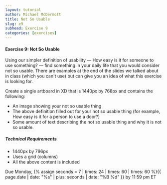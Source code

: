 ```yaml
---
layout: tutorial
author: Michael McDermott
title: Not So Usable
slug: e9
subhead: Exercise 9
categories: [exercises]
---
```

#### Exercise 9: Not So Usable
Using our simpler definition of usability — How easy is it for <span class="command">someone</span> to use <span class="command">something</span>? — find something in your daily life that you would consider not so usable. There are examples at the end of the slides we talked about in class (which you can't use) but can give you an idea of what this exercise is looking for.

Create a single artboard in XD that is 1440px by 768px and contains the following:

* An image showing your not so usable thing
* The above definition filled out for your not so usable thing (for example, How easy is it for a person to use a door?)
* Some amount of text describing the not so usable thing and why it is not so usable.

##### Technical Requirements
* 1440px by 796px
* Uses a grid (columns)
* All the above content is included

<span class="due">Due Monday, {% assign seconds = 7 | times: 24 | times: 60 | times: 60 %}{{ page.date | date: "%s" | plus: seconds | date: "%B %d" }} by 11:59 pm ET</span>
